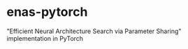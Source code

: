 # enas-pytorch
"Efficient Neural Architecture Search via Parameter Sharing" implementation in PyTorch
